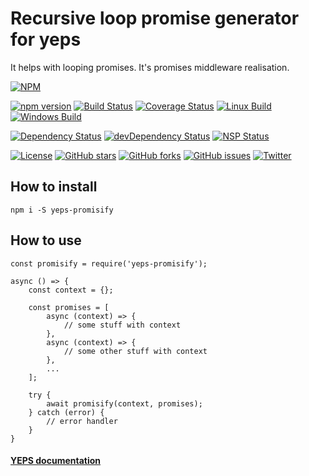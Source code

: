 Recursive loop promise generator for yeps
=========================================

It helps with looping promises. It's promises middleware realisation.

[![NPM](https://nodei.co/npm/yeps-promisify.png)](https://npmjs.org/package/yeps-promisify)

[![npm version](https://badge.fury.io/js/yeps-promisify.svg)](https://badge.fury.io/js/yeps-promisify)
[![Build Status](https://travis-ci.org/evheniy/yeps-promisify.svg?branch=master)](https://travis-ci.org/evheniy/yeps-promisify)
[![Coverage Status](https://coveralls.io/repos/github/evheniy/yeps-promisify/badge.svg?branch=master)](https://coveralls.io/github/evheniy/yeps-promisify?branch=master)
[![Linux Build](https://img.shields.io/travis/evheniy/yeps-promisify/master.svg?label=linux)](https://travis-ci.org/evheniy/)
[![Windows Build](https://img.shields.io/appveyor/ci/evheniy/yeps-promisify/master.svg?label=windows)](https://ci.appveyor.com/project/evheniy/yeps-promisify)

[![Dependency Status](https://david-dm.org/evheniy/yeps-promisify.svg)](https://david-dm.org/evheniy/yeps-promisify)
[![devDependency Status](https://david-dm.org/evheniy/yeps-promisify/dev-status.svg)](https://david-dm.org/evheniy/yeps-promisify#info=devDependencies)
[![NSP Status](https://img.shields.io/badge/NSP%20status-no%20vulnerabilities-green.svg)](https://travis-ci.org/evheniy/yeps-promisify)

[![License](https://img.shields.io/badge/license-MIT-blue.svg)](https://raw.githubusercontent.com/evheniy/yeps-promisify/master/LICENSE)
[![GitHub stars](https://img.shields.io/github/stars/evheniy/yeps-promisify.svg)](https://github.com/evheniy/yeps-promisify/stargazers)
[![GitHub forks](https://img.shields.io/github/forks/evheniy/yeps-promisify.svg)](https://github.com/evheniy/yeps-promisify/network)
[![GitHub issues](https://img.shields.io/github/issues/evheniy/yeps-promisify.svg)](https://github.com/evheniy/yeps-promisify/issues)
[![Twitter](https://img.shields.io/twitter/url/https/github.com/evheniy/yeps-promisify.svg?style=social)](https://twitter.com/intent/tweet?text=Wow:&url=%5Bobject%20Object%5D)


## How to install

    npm i -S yeps-promisify

## How to use

    const promisify = require('yeps-promisify');
    
    async () => {
        const context = {};
        
        const promises = [
            async (context) => {
                // some stuff with context
            },
            async (context) => {
                // some other stuff with context
            },
            ...
        ];
        
        try {
            await promisify(context, promises);
        } catch (error) {
            // error handler
        }
    }    


#### [YEPS documentation](http://yeps.info/)

